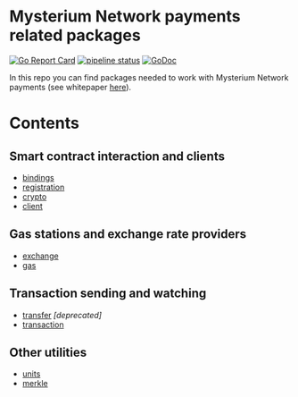 # Mysterium Network payments related packages

[![Go Report Card](https://goreportcard.com/badge/github.com/mysteriumnetwork/payments)](https://goreportcard.com/report/github.com/mysteriumnetwork/payments)
[![pipeline status](https://gitlab.com/mysteriumnetwork/payments/badges/master/pipeline.svg)](https://gitlab.com/mysteriumnetwork/payments/pipelines)
[![GoDoc](https://godoc.org/github.com/mysteriumnetwork/payments?status.svg)](http://godoc.org/github.com/mysteriumnetwork/payments)

In this repo you can find packages needed to work with Mysterium Network payments (see whitepaper [here](https://github.com/mysteriumnetwork/payments-smart-contracts/blob/master/docs/paper/accountant-pattern.pdf)).

# Contents

## Smart contract interaction and clients

- [bindings](bindings/README.md)
- [registration](registration/README.md)
- [crypto](crypto/README.md)
- [client](client/README.md)

## Gas stations and exchange rate providers

- [exchange](exchange/README.md)
- [gas](transaction/gas/README.md)

## Transaction sending and watching

- [transfer](transfer/README.md) *[_deprecated_]*
- [transaction](transaction/README.md)
## Other utilities

- [units](units/README.md)
- [merkle](merkle/README.md)
